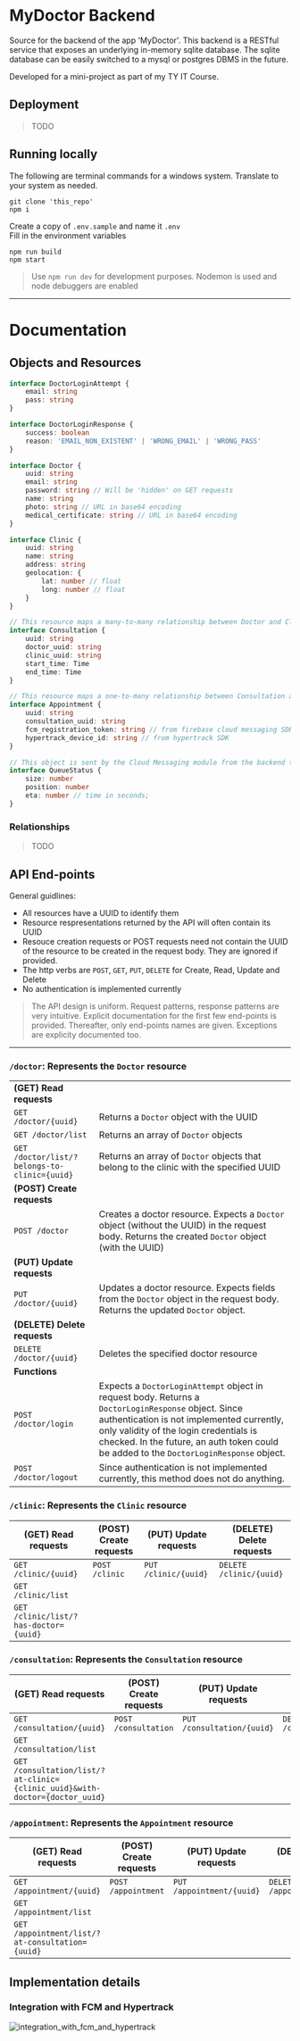 # MyDoctor Backend

Source for the backend of the app 'MyDoctor'. This backend is a RESTful service that exposes an underlying in-memory sqlite database.
The sqlite database can be easily switched to a mysql or postgres DBMS in the future.

Developed for a mini-project as part of my TY IT Course.

## Deployment

> TODO

## Running locally

The following are terminal commands for a windows system. Translate to your system as needed.

```
git clone 'this_repo'
npm i
```

Create a copy of `.env.sample` and name it `.env` \
Fill in the environment variables

```
npm run build
npm start
```

> Use `npm run dev` for development purposes. Nodemon is used and node debuggers are enabled

---

# Documentation

## Objects and Resources

```ts
interface DoctorLoginAttempt {
	email: string
	pass: string
}
```

```ts
interface DoctorLoginResponse {
	success: boolean
	reason: 'EMAIL_NON_EXISTENT' | 'WRONG_EMAIL' | 'WRONG_PASS'
}
```

```ts
interface Doctor {
	uuid: string
	email: string
	password: string // Will be 'hidden' on GET requests
	name: string
	photo: string // URL in base64 encoding
	medical_certificate: string // URL in base64 encoding
}
```

```ts
interface Clinic {
	uuid: string
	name: string
	address: string
	geolocation: {
		lat: number // float
		long: number // float
	}
}
```

```ts
// This resource maps a many-to-many relationship between Doctor and Clinic resource
interface Consultation {
	uuid: string
	doctor_uuid: string
	clinic_uuid: string
	start_time: Time
	end_time: Time
}
```

```ts
// This resource maps a one-to-many relationship between Consultation and Appointment resource
interface Appointment {
	uuid: string
	consultation_uuid: string
	fcm_registration_token: string // from firebase cloud messaging SDK
	hypertrack_device_id: string // from hypertrack SDK
}
```

```ts
// This object is sent by the Cloud Messaging module from the backend to the client
interface QueueStatus {
	size: number
	position: number
	eta: number // time in seconds;
}
```

### Relationships

> TODO

## API End-points

General guidlines:

-   All resources have a UUID to identify them
-   Resource respresentations returned by the API will often contain its UUID
-   Resouce creation requests or POST requests need not contain the UUID of the resource to be created in the request body. They are ignored if provided.
-   The http verbs are `POST`, `GET`, `PUT`, `DELETE` for Create, Read, Update and Delete
-   No authentication is implemented currently

> The API design is uniform. Request patterns, response patterns are very intuitive. Explicit documentation for the first few end-points is provided. Thereafter, only end-points names are given. Exceptions are explicity documented too.

---

### `/doctor`: Represents the `Doctor` resource

|                                              |                                                                                                                                                                                                                                                                                       |
| -------------------------------------------- | ------------------------------------------------------------------------------------------------------------------------------------------------------------------------------------------------------------------------------------------------------------------------------------- |
| **(GET) Read requests**                      |                                                                                                                                                                                                                                                                                       |
| `GET /doctor/{uuid}`                         | Returns a `Doctor` object with the UUID                                                                                                                                                                                                                                               |
| `GET /doctor/list`                           | Returns an array of `Doctor` objects                                                                                                                                                                                                                                                  |
| `GET /doctor/list/?belongs-to-clinic={uuid}` | Returns an array of `Doctor` objects that belong to the clinic with the specified UUID                                                                                                                                                                                                |
| **(POST) Create requests**                   |                                                                                                                                                                                                                                                                                       |
| `POST /doctor`                               | Creates a doctor resource. Expects a `Doctor` object (without the UUID) in the request body. Returns the created `Doctor` object (with the UUID)                                                                                                                                      |
| **(PUT) Update requests**                    |                                                                                                                                                                                                                                                                                       |
| `PUT /doctor/{uuid}`                         | Updates a doctor resource. Expects fields from the `Doctor` object in the request body. Returns the updated `Doctor` object.                                                                                                                                                          |
| **(DELETE) Delete requests**                 |                                                                                                                                                                                                                                                                                       |
| `DELETE /doctor/{uuid}`                      | Deletes the specified doctor resource                                                                                                                                                                                                                                                 |
| **Functions**                                |                                                                                                                                                                                                                                                                                       |
| `POST /doctor/login`                         | Expects a `DoctorLoginAttempt` object in request body. Returns a `DoctorLoginResponse` object. Since authentication is not implemented currently, only validity of the login credentials is checked. In the future, an auth token could be added to the `DoctorLoginResponse` object. |
| `POST /doctor/logout`                        | Since authentication is not implemented currently, this method does not do anything.                                                                                                                                                                                                  |

### `/clinic`: Represents the `Clinic` resource

| (GET) Read requests                   | (POST) Create requests | (PUT) Update requests | (DELETE) Delete requests |
| ------------------------------------- | ---------------------- | --------------------- | ------------------------ |
| `GET /clinic/{uuid}`                  | `POST /clinic`         | `PUT /clinic/{uuid}`  | `DELETE /clinic/{uuid}`  |
| `GET /clinic/list`                    |                        |                       |                          |
| `GET /clinic/list/?has-doctor={uuid}` |                        |                       |                          |

### `/consultation`: Represents the `Consultation` resource

| (GET) Read requests                                                         | (POST) Create requests | (PUT) Update requests      | (DELETE) Delete requests      |
| --------------------------------------------------------------------------- | ---------------------- | -------------------------- | ----------------------------- |
| `GET /consultation/{uuid}`                                                  | `POST /consultation`   | `PUT /consultation/{uuid}` | `DELETE /consultation/{uuid}` |
| `GET /consultation/list`                                                    |                        |                            |                               |
| `GET /consultation/list/?at-clinic={clinic_uuid}&with-doctor={doctor_uuid}` |                        |                            |                               |

### `/appointment`: Represents the `Appointment` resource

| (GET) Read requests                             | (POST) Create requests | (PUT) Update requests     | (DELETE) Delete requests     |
| ----------------------------------------------- | ---------------------- | ------------------------- | ---------------------------- |
| `GET /appointment/{uuid}`                       | `POST /appointment`    | `PUT /appointment/{uuid}` | `DELETE /appointment/{uuid}` |
| `GET /appointment/list`                         |                        |                           |                              |
| `GET /appointment/list/?at-consultation={uuid}` |                        |                           |                              |

## Implementation details

### Integration with FCM and Hypertrack

![integration_with_fcm_and_hypertrack](docs/diagrams/third_party_library_integration.png)
